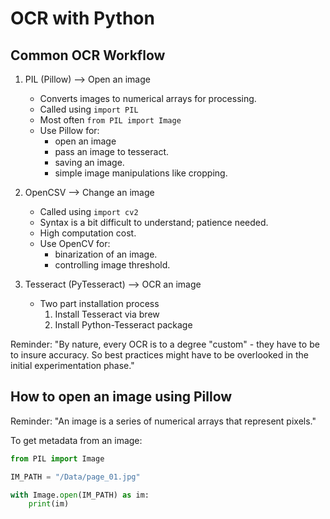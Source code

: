 # OCR with Python

## Common OCR Workflow

1. PIL (Pillow) --> Open an image

   - Converts images to numerical arrays for processing.
   - Called using `import PIL`
   - Most often `from PIL import Image`
   - Use Pillow for:
     - open an image
     - pass an image to tesseract.
     - saving an image.
     - simple image manipulations like cropping.

2. OpenCSV --> Change an image

   - Called using `import cv2`
   - Syntax is a bit difficult to understand; patience needed.
   - High computation cost.
   - Use OpenCV for:
     - binarization of an image.
     - controlling image threshold.

3. Tesseract (PyTesseract) --> OCR an image

   - Two part installation process
     1. Install Tesseract via brew
     2. Install Python-Tesseract package

Reminder: "By nature, every OCR is to a degree "custom" - they have to be to insure accuracy. So best practices might have to be overlooked in the initial experimentation phase."

## How to open an image using Pillow

Reminder: "An image is a series of numerical arrays that represent pixels."

To get metadata from an image:

```python
from PIL import Image

IM_PATH = "/Data/page_01.jpg"

with Image.open(IM_PATH) as im:
    print(im)
```
